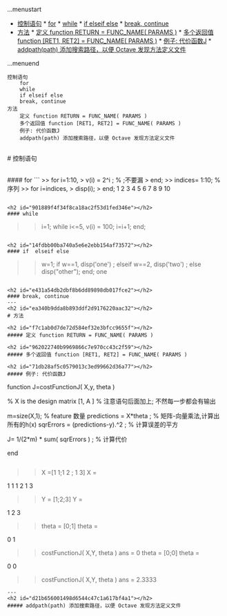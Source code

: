 ...menustart

 * [控制语句](#ea5302a4c0247998e1de210b879bef5f)
			 * [for](#d55669822f1a8cf72ec1911e462a54eb)
			 * [while](#901889f4f34f8ca18ac2f53d1fed346e)
			 * [if  elseif else](#14fdbb00ba740a5e6e2ebb154af73572)
			 * [break, continue](#e431a54db2dbf8b6dd89898db017fce2)
 * [方法](#ea340b9dda8b893ddf2d9176220aac32)
				 * [定义 function RETURN = FUNC_NAME( PARAMS )](#f7c1ab0d7de72d584ef32e3bfcc9655f)
				 * [多个返回值 function [RET1, RET2] = FUNC_NAME( PARAMS )](#962022740b9969866c7e970cc43c2f59)
				 * [例子: 代价函数J](#71db28af5c0579013c3ed99662d36a77)
				 * [addpath(path) 添加搜索路径，以便 Octave 发现方法定义文件](#d21b656001498d6544c47c1a617bf4a1)

...menuend



    控制语句
        for
        while
        if elseif else
        break, continue
    方法
        定义 function RETURN = FUNC_NAME( PARAMS )
        多个返回值 function [RET1, RET2] = FUNC_NAME( PARAMS )
        例子: 代价函数J
        addpath(path) 添加搜索路径，以便 Octave 发现方法定义文件


<h2 id="ea5302a4c0247998e1de210b879bef5f"></h2>
# 控制语句

<h2 id="d55669822f1a8cf72ec1911e462a54eb"></h2>
#### for
```
>> for i=1:10,
>   v(i) = 2^i ;  % ;不要漏
> end;
>> indices= 1:10; % 序列
>> for i=indices,
>   disp(i);
> end;
 1
 2
 3
 4
 5
 6
 7
 8
 9
 10
 
```

<h2 id="901889f4f34f8ca18ac2f53d1fed346e"></h2>
#### while
```
>> i=1;
>> while i<=5,
>   v(i) = 100;
>   i=i+1;
> end;
>> 
```

<h2 id="14fdbb00ba740a5e6e2ebb154af73572"></h2>
#### if  elseif else
```
>> w=1;
>> if w==1,
>   disp('one') ;
> elseif w==2,
>   disp('two') ;
> else
>   disp("other");
> end;
one
```

<h2 id="e431a54db2dbf8b6dd89898db017fce2"></h2>
#### break, continue
---
<h2 id="ea340b9dda8b893ddf2d9176220aac32"></h2>
# 方法

<h2 id="f7c1ab0d7de72d584ef32e3bfcc9655f"></h2>
##### 定义 function RETURN = FUNC_NAME( PARAMS )

<h2 id="962022740b9969866c7e970cc43c2f59"></h2>
##### 多个返回值 function [RET1, RET2] = FUNC_NAME( PARAMS )

<h2 id="71db28af5c0579013c3ed99662d36a77"></h2>
##### 例子: 代价函数J

```
function J=costFunctionJ( X,y, theta )

% X is the design matrix [1, A ]
% 注意语句后面加上;  不然每一步都会有输出

m=size(X,1);   % feature 数量
predictions = X*theta ;  % 矩阵-向量乘法,计算出所有的h(x)
sqrErrors = (predictions-y).^2 ;  % 计算误差的平方

J= 1/(2*m) * sum( sqrErrors ) ;    % 计算代价

end
```

```
>> X =[1 1;1 2 ; 1 3]
X =

   1   1
   1   2
   1   3

>> Y = [1;2;3]
Y =

   1
   2
   3

>> theta = [0;1]
theta =

   0
   1

>> costFunctionJ( X,Y, theta )
ans = 0
>> theta = [0;0]
theta =

   0
   0

>> costFunctionJ( X,Y, theta )
ans =  2.3333

```
---
<h2 id="d21b656001498d6544c47c1a617bf4a1"></h2>
##### addpath(path) 添加搜索路径，以便 Octave 发现方法定义文件
